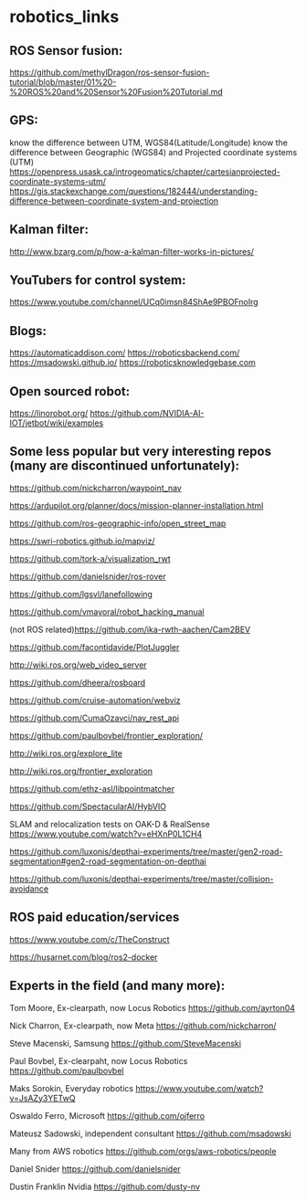# robotics_links


## ROS Sensor fusion:
https://github.com/methylDragon/ros-sensor-fusion-tutorial/blob/master/01%20-%20ROS%20and%20Sensor%20Fusion%20Tutorial.md 



## GPS: 
know the difference between UTM, WGS84(Latitude/Longitude)
know the difference between Geographic (WGS84) and Projected coordinate systems (UTM)
https://openpress.usask.ca/introgeomatics/chapter/cartesianprojected-coordinate-systems-utm/
https://gis.stackexchange.com/questions/182444/understanding-difference-between-coordinate-system-and-projection

## Kalman filter:
http://www.bzarg.com/p/how-a-kalman-filter-works-in-pictures/ 

## YouTubers for control system:
https://www.youtube.com/channel/UCq0imsn84ShAe9PBOFnoIrg

## Blogs:
https://automaticaddison.com/
https://roboticsbackend.com/ 
https://msadowski.github.io/
https://roboticsknowledgebase.com

## Open sourced robot:
https://linorobot.org/ 
https://github.com/NVIDIA-AI-IOT/jetbot/wiki/examples 

## Some less popular but very interesting repos (many are discontinued unfortunately):

https://github.com/nickcharron/waypoint_nav

https://ardupilot.org/planner/docs/mission-planner-installation.html

https://github.com/ros-geographic-info/open_street_map

https://swri-robotics.github.io/mapviz/

https://github.com/tork-a/visualization_rwt

https://github.com/danielsnider/ros-rover

https://github.com/lgsvl/lanefollowing

https://github.com/vmayoral/robot_hacking_manual 

(not ROS related)https://github.com/ika-rwth-aachen/Cam2BEV

https://github.com/facontidavide/PlotJuggler 

http://wiki.ros.org/web_video_server

https://github.com/dheera/rosboard

https://github.com/cruise-automation/webviz

https://github.com/CumaOzavci/nav_rest_api

https://github.com/paulbovbel/frontier_exploration/

http://wiki.ros.org/explore_lite

http://wiki.ros.org/frontier_exploration

https://github.com/ethz-asl/libpointmatcher 

https://github.com/SpectacularAI/HybVIO 

SLAM and relocalization tests on OAK-D & RealSense  https://www.youtube.com/watch?v=eHXnP0L1CH4

https://github.com/luxonis/depthai-experiments/tree/master/gen2-road-segmentation#gen2-road-segmentation-on-depthai 

https://github.com/luxonis/depthai-experiments/tree/master/collision-avoidance 


## ROS paid education/services

https://www.youtube.com/c/TheConstruct

https://husarnet.com/blog/ros2-docker

## Experts in the field (and many more):

Tom Moore, Ex-clearpath, now Locus Robotics
https://github.com/ayrton04

Nick Charron, Ex-clearpath, now Meta
https://github.com/nickcharron/

Steve Macenski, Samsung
https://github.com/SteveMacenski

Paul Bovbel, Ex-clearpaht, now Locus Robotics
https://github.com/paulbovbel

Maks Sorokin, Everyday robotics
https://www.youtube.com/watch?v=JsAZy3YETwQ

Oswaldo Ferro, Microsoft
https://github.com/ojferro

Mateusz Sadowski, independent consultant
https://github.com/msadowski

Many from AWS robotics
https://github.com/orgs/aws-robotics/people 

Daniel Snider
https://github.com/danielsnider

Dustin Franklin Nvidia 
https://github.com/dusty-nv
